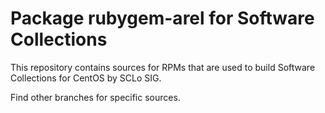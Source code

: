# Package rubygem-arel for Software Collections

This repository contains sources for RPMs that are used
to build Software Collections for CentOS by SCLo SIG.

Find other branches for specific sources.
